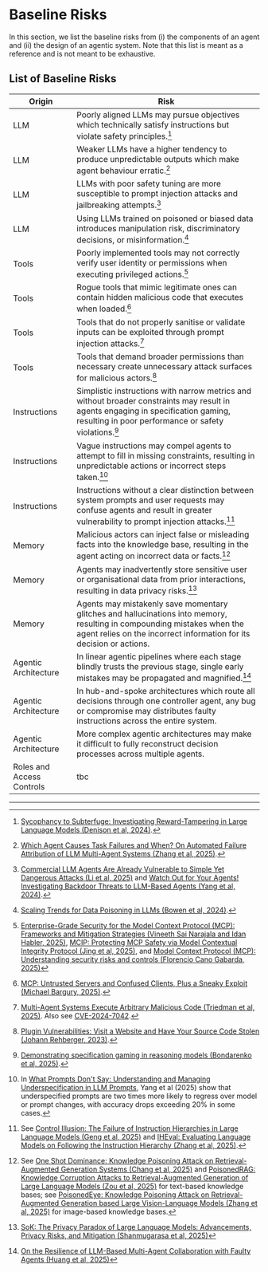 # Baseline Risks

In this section, we list the baseline risks from (i) the components of an agent and (ii) the design of an agentic system. Note that this list is meant as a reference and is not meant to be exhaustive.

## List of Baseline Risks

| Origin | Risk |
|---------------|-------|
| <a name="llm-alignment"></a>LLM | Poorly aligned LLMs may pursue objectives which technically satisfy instructions but violate safety principles.[^1] |
| <a name="llm-performance"></a>LLM | Weaker LLMs have a higher tendency to produce unpredictable outputs which make agent behaviour erratic.[^2] |
| <a name="llm-security"></a>LLM | LLMs with poor safety tuning are more susceptible to prompt injection attacks and jailbreaking attempts.[^3] |
| <a name="llm-data"></a>LLM | Using LLMs trained on poisoned or biased data introduces manipulation risk, discriminatory decisions, or misinformation.[^4] |
| <a name="tools-auth"></a>Tools | Poorly implemented tools may not correctly verify user identity or permissions when executing privileged actions.[^5] |
| <a name="tools-malicious"></a>Tools | Rogue tools that mimic legitimate ones can contain hidden malicious code that executes when loaded.[^6] |
| <a name="tools-validation"></a>Tools | Tools that do not properly sanitise or validate inputs can be exploited through prompt injection attacks.[^7] |
| <a name="tools-privilege"></a>Tools | Tools that demand broader permissions than necessary create unnecessary attack surfaces for malicious actors.[^8] |
| <a name="instructions-objectives"></a>Instructions | Simplistic instructions with narrow metrics and without broader constraints may result in agents engaging in specification gaming, resulting in poor performance or safety violations.[^9] |
| <a name="instructions-ambiguous"></a>Instructions | Vague instructions may compel agents to attempt to fill in missing constraints, resulting in unpredictable actions or incorrect steps taken.[^10] |
| <a name="instructions-conflicting"></a>Instructions | Instructions without a clear distinction between system prompts and user requests may confuse agents and result in greater vulnerability to prompt injection attacks.[^11] |
| <a name="memory-poisoning"></a>Memory | Malicious actors can inject false or misleading facts into the knowledge base, resulting in the agent acting on incorrect data or facts.[^12] |
| <a name="memory-privacy"></a>Memory | Agents may inadvertently store sensitive user or organisational data from prior interactions, resulting in data privacy risks.[^13]|
| <a name="memory-errors"></a>Memory | Agents may mistakenly save momentary glitches and hallucinations into memory, resulting in compounding mistakes when the agent relies on the incorrect information for its decision or actions.|
| <a name="architecture-cascade"></a>Agentic Architecture | In linear agentic pipelines where each stage blindly trusts the previous stage, single early mistakes may be propagated and magnified.[^15] |
| <a name="architecture-spof"></a>Agentic Architecture | In hub-and-spoke architectures which route all decisions through one controller agent, any bug or compromise may distributes faulty instructions across the entire system.|
| <a name="architecture-observability"></a>Agentic Architecture | More complex agentic architectures may make it difficult to fully reconstruct decision processes across multiple agents.|
| <a name="access-deputy"></a>Roles and Access Controls | tbc |

<!-- footnotes -->

[^1]: [Sycophancy to Subterfuge: Investigating Reward-Tampering in Large Language Models (Denison et al, 2024)](https://arxiv.org/abs/2406.10162).
[^2]: [Which Agent Causes Task Failures and When? On Automated Failure Attribution of LLM Multi-Agent Systems (Zhang et al, 2025)](https://arxiv.org/abs/2505.00212).
[^3]: [Commercial LLM Agents Are Already Vulnerable to Simple Yet Dangerous Attacks (Li et al, 2025)](https://arxiv.org/pdf/2502.08586) and [Watch Out for Your Agents! Investigating Backdoor Threats to LLM-Based Agents (Yang et al, 2024)](https://arxiv.org/abs/2402.11208).
[^4]: [Scaling Trends for Data Poisoning in LLMs (Bowen et al, 2024)](https://arxiv.org/abs/2408.02946v6).
[^5]: [Enterprise-Grade Security for the Model Context Protocol (MCP): Frameworks and Mitigation Strategies (Vineeth Sai Narajala and Idan Habler, 2025)](https://arxiv.org/abs/2504.08623), [MCIP: Protecting MCP Safety via Model Contextual Integrity Protocol (Jing et al, 2025)](https://arxiv.org/abs/2505.14590), and [Model Context Protocol (MCP): Understanding security risks and controls (Florencio Cano Gabarda, 2025)](https://www.redhat.com/en/blog/model-context-protocol-mcp-understanding-security-risks-and-controls)
[^6]: [MCP: Untrusted Servers and Confused Clients, Plus a Sneaky Exploit (Michael Bargury, 2025)](https://www.mbgsec.com/archive/2025-05-03-mcp-untrusted-servers-and-confused-clients-plus-a-sneaky-exploit-embrace-the-red/).
<!--[BadAgent: Inserting and Activating Backdoor Attacks in LLM Agents (Wang et al, 2024)](https://arxiv.org/abs/2406.03007) and [Composite Backdoor Attacks Against Large Language Models (Huang et al, 2024)](https://aclanthology.org/2024.findings-naacl.94/). -->
[^7]: [Multi-Agent Systems Execute Arbitrary Malicious Code (Triedman et al, 2025)](https://arxiv.org/abs/2503.12188v1). Also see [CVE-2024-7042](https://www.cve.org/CVERecord?id=CVE-2024-7042).
<!-- [Commercial LLM Agents Are Already Vulnerable to Simple Yet Dangerous Attacks (Li et al, 2025)](https://arxiv.org/pdf/2502.08586).-->
[^8]: [Plugin Vulnerabilities: Visit a Website and Have Your Source Code Stolen (Johann Rehberger, 2023)](https://embracethered.com/blog/posts/2023/chatgpt-plugin-vulns-chat-with-code/).
[^9]: [Demonstrating specification gaming in reasoning models (Bondarenko et al, 2025)](https://arxiv.org/abs/2502.13295).
[^10]: In [What Prompts Don't Say: Understanding and Managing Underspecification in LLM Prompts](https://arxiv.org/abs/2505.13360v1), Yang et al (2025) show that underspecified prompts are two times more likely to regress over model or prompt changes, with accuracy drops exceeding 20% in some cases.
[^11]: See [Control Illusion: The Failure of Instruction Hierarchies in Large Language Models (Geng et al, 2025)](https://arxiv.org/abs/2502.15851v1) and [IHEval: Evaluating Language Models on Following the Instruction Hierarchy (Zhang et al, 2025)](https://aclanthology.org/2025.naacl-long.425.pdf).
[^12]: See [One Shot Dominance: Knowledge Poisoning Attack on Retrieval-Augmented Generation Systems (Chang et al, 2025)](https://arxiv.org/abs/2505.11548v2) and [PoisonedRAG: Knowledge Corruption Attacks to Retrieval-Augmented Generation of Large Language Models (Zou et al, 2025)](https://arxiv.org/abs/2402.07867) for text-based knowledge bases; see [PoisonedEye: Knowledge Poisoning Attack on Retrieval-Augmented Generation based Large Vision-Language Models (Zhang et al, 2025)](https://openreview.net/pdf?id=6SIymOqJlc) for image-based knowledge bases.
[^13]: [SoK: The Privacy Paradox of Large Language Models: Advancements, Privacy Risks, and Mitigation (Shanmugarasa et al, 2025)](https://arxiv.org/abs/2506.12699v2)
[^14]: [Emergent social conventions and collective bias in LLM populations (Ashery et al, 2025)](https://arxiv.org/abs/2410.08948v2)
[^15]: [On the Resilience of LLM-Based Multi-Agent Collaboration with Faulty Agents (Huang et al, 2025)](https://arxiv.org/abs/2408.00989v3)

---
